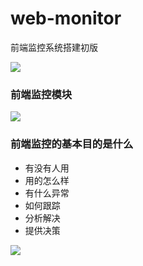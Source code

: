 # web-monitor

前端监控系统搭建初版

<img src="http://missxiaolin.com/%E5%89%8D%E7%AB%AF%E7%9B%91%E6%8E%A7%E4%BD%93%E7%B3%BB.png" />

### 前端监控模块

<img src="http://missxiaolin.com/%E5%89%8D%E7%AB%AF%E7%9B%91%E6%8E%A7%E6%A8%A1%E5%9D%97.png" />

### 前端监控的基本目的是什么

- 有没有人用
- 用的怎么样
- 有什么异常
- 如何跟踪
- 分析解决
- 提供决策

<img src="http://missxiaolin.com/%E7%9B%91%E6%8E%A71592141625475.jpg" />
